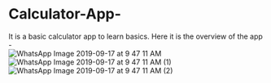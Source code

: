 # Calculator-App-
It is a basic calculator app to learn basics.
Here it is the overview of the app - 
</br>
![WhatsApp Image 2019-09-17 at 9 47 11 AM](https://user-images.githubusercontent.com/43893611/65011394-01e63600-d931-11e9-9e78-933aacb8d070.jpeg)
![WhatsApp Image 2019-09-17 at 9 47 11 AM (1)](https://user-images.githubusercontent.com/43893611/65011400-06125380-d931-11e9-95e3-fd835444e466.jpeg)
![WhatsApp Image 2019-09-17 at 9 47 11 AM (2)](https://user-images.githubusercontent.com/43893611/65011397-04489000-d931-11e9-9104-fca38eb68aa5.jpeg)
